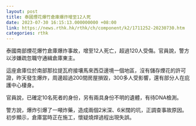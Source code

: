 ```yaml
---
layout: post
title: 泰國煙花爆竹倉庫爆炸增至12人死
date: 2023-07-30 16:15:13.000000000 +08:00
link: https://news.rthk.hk/rthk/ch/component/k2/1711252-20230730.htm
categories: rthk
---
```


泰國南部煙花爆竹倉庫爆炸事故，增至12人死亡，超過120人受傷。官員說，警方以涉嫌疏忽職守通緝倉庫東主。

這座倉庫位於南部那拉提瓦府接壤馬來西亞邊境一個地區，沒有儲存煙花的許可證，昨天發生爆炸，周邊超過200間房屋損毀，300多人受影響，還有部分人在庇護中心棲身。

官員說，已確定10名死者的身份，另有兩具身份不明的遺體，有待DNA檢測。

警方說，爆炸引爆了一噸炸藥，造成兩個2米深、6米闊的坑，正調查事故原因。初步顯示，倉庫當時正在施工，懷疑燒焊過程出現失誤。
